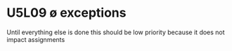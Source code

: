 # U5L09 ø exceptions

Until everything else is done this should be low priority because it does not impact assignments
